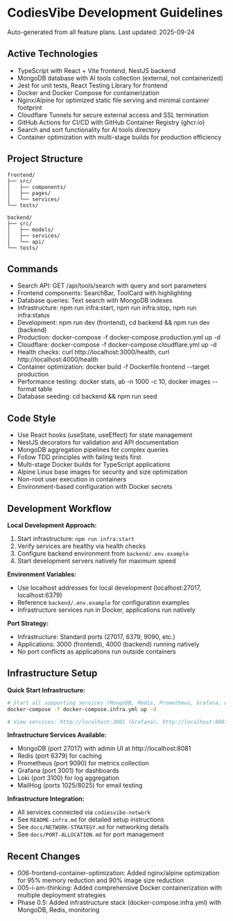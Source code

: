 # CodiesVibe Development Guidelines

Auto-generated from all feature plans. Last updated: 2025-09-24

## Active Technologies
- TypeScript with React + Vite frontend, NestJS backend
- MongoDB database with AI tools collection (external, not containerized)
- Jest for unit tests, React Testing Library for frontend
- Docker and Docker Compose for containerization
- Nginx/Alpine for optimized static file serving and minimal container footprint
- Cloudflare Tunnels for secure external access and SSL termination
- GitHub Actions for CI/CD with GitHub Container Registry (ghcr.io)
- Search and sort functionality for AI tools directory
- Container optimization with multi-stage builds for production efficiency

## Project Structure
```
frontend/
├── src/
│   ├── components/
│   ├── pages/
│   └── services/
└── tests/

backend/
├── src/
│   ├── models/
│   ├── services/
│   └── api/
└── tests/
```

## Commands
- Search API: GET /api/tools/search with query and sort parameters
- Frontend components: SearchBar, ToolCard with highlighting
- Database queries: Text search with MongoDB indexes
- Infrastructure: npm run infra:start, npm run infra:stop, npm run infra:status
- Development: npm run dev (frontend), cd backend && npm run dev (backend)
- Production: docker-compose -f docker-compose.production.yml up -d
- Cloudflare: docker-compose -f docker-compose.cloudflare.yml up -d
- Health checks: curl http://localhost:3000/health, curl http://localhost:4000/health
- Container optimization: docker build -f Dockerfile.frontend --target production
- Performance testing: docker stats, ab -n 1000 -c 10, docker images --format table
- Database seeding: cd backend && npm run seed

## Code Style
- Use React hooks (useState, useEffect) for state management
- NestJS decorators for validation and API documentation
- MongoDB aggregation pipelines for complex queries
- Follow TDD principles with failing tests first
- Multi-stage Docker builds for TypeScript applications
- Alpine Linux base images for security and size optimization
- Non-root user execution in containers
- Environment-based configuration with Docker secrets

## Development Workflow

**Local Development Approach:**
1. Start infrastructure: `npm run infra:start`
2. Verify services are healthy via health checks
3. Configure backend environment from `backend/.env.example`
4. Start development servers natively for maximum speed

**Environment Variables:**
- Use localhost addresses for local development (localhost:27017, localhost:6379)
- Reference `backend/.env.example` for configuration examples
- Infrastructure services run in Docker, applications run natively

**Port Strategy:**
- Infrastructure: Standard ports (27017, 6379, 9090, etc.)
- Applications: 3000 (frontend), 4000 (backend) running natively
- No port conflicts as applications run outside containers

## Infrastructure Setup

**Quick Start Infrastructure:**
```bash
# Start all supporting services (MongoDB, Redis, Prometheus, Grafana, etc.)
docker-compose -f docker-compose.infra.yml up -d

# View services: http://localhost:3001 (Grafana), http://localhost:8081 (Mongo Express)
```

**Infrastructure Services Available:**
- MongoDB (port 27017) with admin UI at http://localhost:8081
- Redis (port 6379) for caching
- Prometheus (port 9090) for metrics collection
- Grafana (port 3001) for dashboards
- Loki (port 3100) for log aggregation
- MailHog (ports 1025/8025) for email testing

**Infrastructure Integration:**
- All services connected via `codiesvibe-network`
- See `README-infra.md` for detailed setup instructions
- See `docs/NETWORK-STRATEGY.md` for networking details
- See `docs/PORT-ALLOCATION.md` for port management

## Recent Changes
- 006-frontend-container-optimization: Added nginx/alpine optimization for 95% memory reduction and 90% image size reduction
- 005-i-am-thinking: Added comprehensive Docker containerization with multiple deployment strategies
- Phase 0.5: Added infrastructure stack (docker-compose.infra.yml) with MongoDB, Redis, monitoring

<!-- MANUAL ADDITIONS START -->
<!-- MANUAL ADDITIONS END -->
